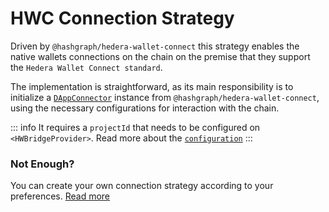 # HWC Connection Strategy

Driven by `@hashgraph/hedera-wallet-connect` this strategy enables the native wallets connections on the chain on the premise that they support the `Hedera Wallet Connect standard`.

The implementation is straightforward, as its main responsibility is to initialize a [`DAppConnector`](https://github.com/hashgraph/hedera-wallet-connect/blob/main/src/lib/dapp/index.ts) instance from `@hashgraph/hedera-wallet-connect`, using the necessary configurations for interaction with the chain.

::: info
It requires a `projectId` that needs to be configured on `<HWBridgeProvider>`. Read more about the [`configuration`](/configuration.html#%F0%9F%8E%AB-projectid)
:::

### Not Enough?

You can create your own connection strategy according to your preferences. [Read more](/strategies/create-connection-strategy)

